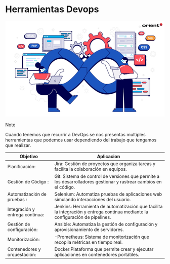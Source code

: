 # Herramientas Devops
![DevOps](./img/devops-pipeline.jpg)
> [!NOTE]
> Cuando tenemos que recurrir a DevOps se nos presentas multiples herramientas que podemos usar dependiendo del trabajo que tengamos que realizar.




| Objetivo                |Aplicacion|
| -----------------------------|-----------------------------|
|   Planificación:   | Jira: Gestión de proyectos que organiza tareas y facilita la colaboración en equipos.|
| Gestión de Código :| Git: Sistema de control de versiones que permite a los desarrolladores gestionar y rastrear cambios en el código.|
| Automatización de pruebas :| Selenium: Automatiza pruebas de aplicaciones web simulando interacciones del usuario.|
| Integración y entrega continua: |Jenkins: Herramienta de automatización que facilita la integración y entrega continua mediante la configuración de pipelines.|
| Gestión de configuración:| Ansible: Automatiza la gestión de configuración y aprovisionamiento de servidores.|
|Monitorización: |-Prometheus: Sistema de monitorización que recopila métricas en tiempo real. |
| Contenedores y orquestación: |  Docker:Plataforma que permite crear y ejecutar aplicaciones en contenedores portátiles.|
